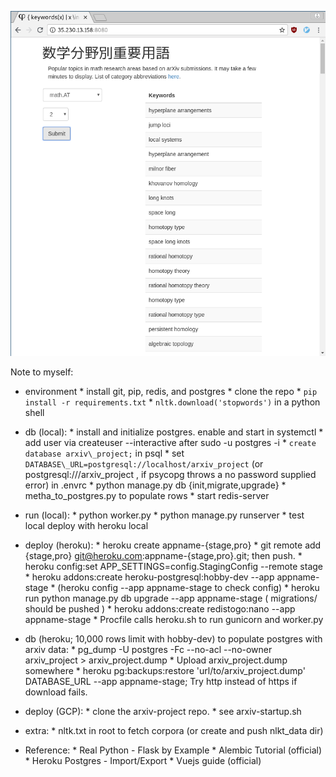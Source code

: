 ![screenshot](keyword-extraction-screenshot-at.png)

Note to myself:

- environment
      * install git, pip, redis, and postgres
      * clone the repo
      * `pip install -r requirements.txt`
      * `nltk.download('stopwords')` in a python shell

- db (local):
      * install and initialize postgres. enable and start in systemctl
      * add user via createuser --interactive after sudo -u postgres -i
      * `create database arxiv\_project;` in psql
      * set `DATABASE\_URL=postgresql://localhost/arxiv_project` (or postgresql:///arxiv_project , if psycopg throws a no password supplied error) in .envrc
      * python manage.py db {init,migrate,upgrade}
      * metha_to_postgres.py to populate rows
      * start redis-server

- run (local):
      * python worker.py
      * python manage.py runserver
      * test local deploy with heroku local

- deploy (heroku):
      * heroku create appname-{stage,pro}
      * git remote add {stage,pro} git@heroku.com:appname-{stage,pro}.git; then push.
      * heroku config:set APP_SETTINGS=config.StagingConfig --remote stage
      * heroku addons:create heroku-postgresql:hobby-dev --app appname-stage
      * (heroku config --app appname-stage to check config)
      * heroku run python manage.py db upgrade --app appname-stage ( migrations/ should be pushed )
      * heroku addons:create redistogo:nano --app appname-stage
      * Procfile calls heroku.sh to run gunicorn and worker.py

- db (heroku; 10,000 rows limit with hobby-dev) to populate postgres with arxiv data:
      * pg_dump -U postgres -Fc --no-acl --no-owner arxiv_project > arxiv_project.dump
      * Upload arxiv_project.dump somewhere
      * heroku pg:backups:restore 'url/to/arxiv_project.dump' DATABASE_URL --app appname-stage;
        Try http instead of https if download fails.

- deploy (GCP):
      * clone the arxiv-project repo.
      * see arxiv-startup.sh

- extra:
      * nltk.txt in root to fetch corpora (or create and push nlkt\_data dir)
      
- Reference:
      * Real Python - Flask by Example
      * Alembic Tutorial (official)
      * Heroku Postgres - Import/Export
      * Vuejs guide (official)

